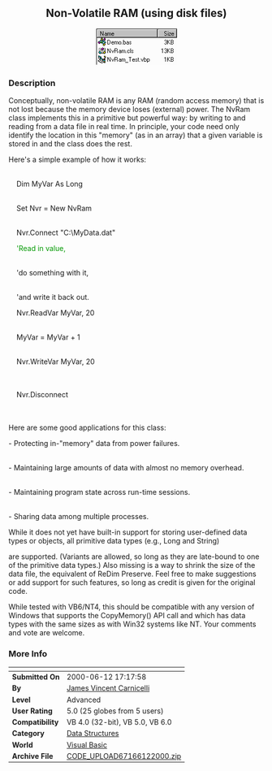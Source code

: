 ﻿<div align="center">

## Non\-Volatile RAM \(using disk files\)

<img src="PIC2000612182838488.gif">
</div>

### Description

Conceptually, non-volatile RAM is any RAM (random access memory) that is not lost because the memory device loses (external) power. The NvRam class implements this in a primitive but powerful way: by writing to and reading from a data file in real time. In principle, your code need only identify the location in this "memory" (as in an array) that a given variable is stored in and the class does the rest.

<P><P>Here's a simple example of how it works:

<P STYLE="color:#003366">

<BR>&nbsp;&nbsp;&nbsp;&nbsp;Dim MyVar As Long

<BR>&nbsp;&nbsp;&nbsp;&nbsp;Set Nvr = New NvRam

<BR>&nbsp;&nbsp;&nbsp;&nbsp;Nvr.Connect "C:\MyData.dat"

</P>

<P STYLE="color:#009900">&nbsp;&nbsp;&nbsp;&nbsp;'Read in value,

<BR>&nbsp;&nbsp;&nbsp;&nbsp;'do something with it,

<BR>&nbsp;&nbsp;&nbsp;&nbsp;'and write it back out.

</P>

<P STYLE="color:003366">&nbsp;&nbsp;&nbsp;&nbsp;Nvr.ReadVar MyVar, 20

<BR>&nbsp;&nbsp;&nbsp;&nbsp;MyVar = MyVar + 1

<BR>&nbsp;&nbsp;&nbsp;&nbsp;Nvr.WriteVar MyVar, 20

<BR><BR>&nbsp;&nbsp;&nbsp;&nbsp;Nvr.Disconnect

</P>

<BR><BR>Here are some good applications for this class:

<P><P>- Protecting in-"memory" data from power failures.

<BR>- Maintaining large amounts of data with almost no memory overhead.

<BR>- Maintaining program state across run-time sessions.

<BR>- Sharing data among multiple processes.

<P><P>While it does not yet have built-in support for storing user-defined data types or objects, all primitive data types (e.g., Long and String)

are supported. (Variants are allowed, so long as they are late-bound to one of the primitive data types.) Also missing is a way to shrink the size of the data file, the equivalent of ReDim Preserve. Feel free to make suggestions or add support for such features, so long as credit is given for the original code.

<P><P>While tested with VB6/NT4, this should be compatible with any version of Windows that supports the CopyMemory() API call and which has data types with the same sizes as with Win32 systems like NT. Your comments and vote are welcome.
 
### More Info
 


<span>             |<span>
---                |---
**Submitted On**   |2000-06-12 17:17:58
**By**             |[James Vincent Carnicelli](https://github.com/Planet-Source-Code/PSCIndex/blob/master/ByAuthor/james-vincent-carnicelli.md)
**Level**          |Advanced
**User Rating**    |5.0 (25 globes from 5 users)
**Compatibility**  |VB 4\.0 \(32\-bit\), VB 5\.0, VB 6\.0
**Category**       |[Data Structures](https://github.com/Planet-Source-Code/PSCIndex/blob/master/ByCategory/data-structures__1-33.md)
**World**          |[Visual Basic](https://github.com/Planet-Source-Code/PSCIndex/blob/master/ByWorld/visual-basic.md)
**Archive File**   |[CODE\_UPLOAD67166122000\.zip](https://github.com/Planet-Source-Code/james-vincent-carnicelli-non-volatile-ram-using-disk-files__1-8872/archive/master.zip)








